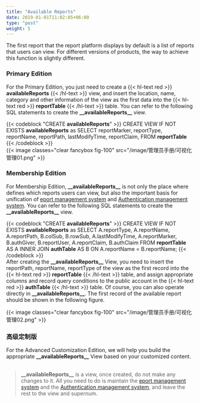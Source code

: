 ```yaml
---
title: "Available Reports"
date: 2019-01-01T11:02:05+06:00
type: "post"
weight: 5
---
```


The first report that the report platform displays by default is a list of reports that users can view. For different versions of products, the way to achieve this function is slightly different.  
  
### Primary Edition  
  
For the Primary Edition, you just need to create a {{< hl-text red >}} __availableReports__ {{< /hl-text >}} view, and insert the location, name, category and other information of the view as the first data into the {{< hl-text red >}} __reportTable__ {{< /hl-text >}} table. You can refer to the following SQL statements to create the **\_\_availableReports\_\_** view.  
  
{{< codeblock "CREATE __availableReports__" >}}
  CREATE VIEW IF NOT EXISTS __availableReports__ as 
    SELECT
      reportMarker,
      reportType,
      reportName,
      reportPath,
      lastModifyTime,
      reportClaim,
    FROM __reportTable__
{{< /codeblock >}}
<br>
{{< image classes="clear fancybox fig-100" src="/image/管理员手册/可视化管理01.png" >}}
  
  
### Membership Edition  
  
For Membership Edition, **\_\_availableReports\_\_** is not only the place where defines which reports users can view, but also the important basis for unification of [eport management system](/maintenance/ReportManagement/) and [Authentication management system](/maintenance/AuthenticationManagement/). You can refer to the following SQL statements to create the **\_\_availableReports\_\_** view.  

{{< codeblock "CREATE __availableReports__" >}}
  CREATE VIEW IF NOT EXISTS __availableReports__ as 
    SELECT 
      A.reportType,
      A.reportName,
      A.reportPath,
      B.colSub,
      B.rowSub,
      A.lastModifyTime,
      A.reportMarker,
      B.authGiver,
      B.reportUser,
      A.reportClaim,
      B.authClaim
    FROM __reportTable__ AS A
    INNER JOIN __authTable__ AS B 
    ON A.reportName = B.reportName;
{{< /codeblock >}}
<br>
After creating the **\_\_availableReports\_\_** View, you need to insert the reportPath, reportName, reportType of the view as the first record into the {{< hl-text red >}} __reportTable__ {{< /hl-text >}} table, and assign appropriate columns and record query conditions to the public account in the {{< hl-text red >}} __authTable__ {{< /hl-text >}} table. Of course, you can also operate directly in **\_\_availableReports\_\_**. The first record of the available report should be shown in the following figure.  
  
{{< image classes="clear fancybox fig-100" src="/image/管理员手册/可视化管理02.png" >}}
  
  
### 高级定制版

For the Advanced Customization Edition, we will help you build the appropriate **\_\_availableReports\_\_** View based on your customized content.  
<br>  

> **\_\_availableReports\_\_** is a view, once created, do not make any changes to it. All you need to do is maintain the [eport management system](/maintenance/ReportManagement/) and the [Authentication management system](/maintenance/AuthenticationManagement/), and leave the rest to the view and supernum.

